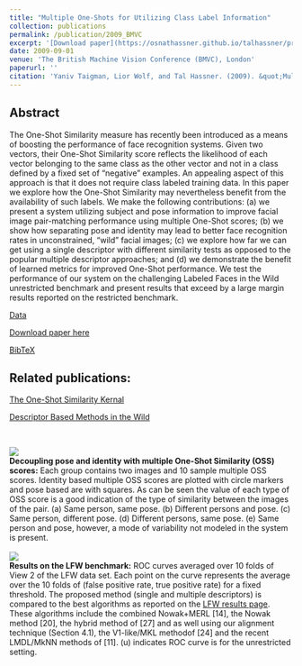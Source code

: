 ```yaml
---
title: "Multiple One-Shots for Utilizing Class Label Information"
collection: publications
permalink: /publication/2009_BMVC
excerpt: '[Download paper](https://osnathassner.github.io/talhassner/projects/multishot/TWH_BMVC09_Multishot.pdf) '
date: 2009-09-01
venue: 'The British Machine Vision Conference (BMVC), London'
paperurl: ''
citation: 'Yaniv Taigman, Lior Wolf, and Tal Hassner. (2009). &quot;Multiple One-Shots for Utilizing Class Label Information.&quot; <i>The British Machine Vision Conference (BMVC), London</i>.'
---
```



Abstract
------
The One-Shot Similarity measure has recently been introduced as a means of boosting the performance of face recognition systems. Given two vectors, their One-Shot Similarity score reflects the likelihood of each vector belonging to the same class as the other vector and not in a class defined by a fixed set of “negative” examples. An appealing aspect of this approach is that it does not require class labeled training data. In this paper we explore how the One-Shot Similarity may nevertheless benefit from the availability of such labels. We make the following contributions: (a) we present a system utilizing subject and pose information to improve facial image pair-matching performance using multiple One-Shot scores; (b) we show how separating pose and identity may lead to better face recognition rates in unconstrained, “wild” facial images; (c) we explore how far we can get using a single descriptor with different similarity tests as opposed to the popular multiple descriptor approaches; and (d) we demonstrate the benefit of learned metrics for improved One-Shot performance. We test the performance of our system on the challenging Labeled Faces in the Wild unrestricted benchmark and present results that exceed by a large margin results reported on the restricted benchmark.


[Data](https://www.openu.ac.il/home/hassner/data/lfwa)

[Download paper here](http://osnathassner.github.io/talhassner/projects/multishot/TWH_BMVC09_Multishot.pdf)

[BibTeX](http://osnathassner.github.io/talhassner/projects/multishot/BibTeX.txt)

Related publications:
------
[The One-Shot Similarity Kernal](https://osnathassner.github.io/talhassner/publication/2009_ICCV)

[Descriptor Based Methods in the Wild](https://osnathassner.github.io/talhassner/publication/2008_ECCV)

<br/>

<img src='http://osnathassner.github.io/talhassner/projects/multishot/pose_vs_identity.jpg'><br/>
**Decoupling pose and identity with multiple One-Shot Similarity (OSS) scores:** Each group contains two images and 10 sample multiple OSS scores. Identity based multiple OSS scores are plotted with circle markers and pose based are with squares. As can be seen the value of each type of OSS score is a good indication of the type of similarity between the images of the pair. (a) Same person, same pose. (b) Different persons and pose. (c) Same person, different pose. (d) Different persons, same pose. (e) Same person and pose, however, a mode of variability not modeled in the system is present.
<br/><br/>
<img src='http://osnathassner.github.io/talhassner/projects/multishot/lfw_roc_bmvc09_single_hy.png'><br/>
**Results on the LFW benchmark:** ROC curves averaged over 10 folds of View 2 of the LFW data set. Each point on the curve represents the average over the 10 folds of (false positive rate, true positive rate) for a fixed threshold. The proposed method (single and multiple descriptors) is compared to the best algorithms as reported on the [LFW results page](http://vis-www.cs.umass.edu/lfw/results.html). These algorithms include the combined Nowak+MERL [14], the Nowak method [20], the hybrid method of [27] and as well using our alignment technique (Section 4.1), the V1-like/MKL methodof [24] and the recent LMDL/MkNN methods of [11]. (u) indicates ROC curve is for the unrestricted setting.

